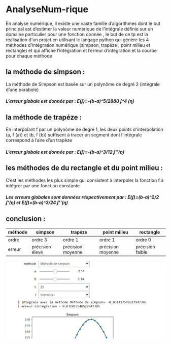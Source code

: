 # AnalyseNum-rique
<!-- START doctoc generated TOC please keep comment here to allow auto update -->
<!-- DON'T EDIT THIS SECTION, INSTEAD RE-RUN doctoc TO UPDATE -->

En analyse numérique, il existe une vaste famille d’algorithmes dont le but principal est d’estimer la valeur numérique de l’intégrale définie sur un domaine particulier pour une fonction donnée , le but de ce tp est la réalisation d'un projet en utilisant le langage python qui génère les 4 méthodes d'intégration numérique (simpson, trapéze , point milieu et rectangle) et qui affiche l’intégration et l’erreur d’intégration et la courbe pour chaque méthode

## la méthode de simpson :
La méthode de Simpson est basée sur un polynôme de degré 2 (intégrale d’une parabole)
##### L’erreur globale est donnée par : E(ʄ)=-(b-a)^5/2880  ʄ^4 (ɳ)

## la méthode de trapéze :
En interpolant f par un polynôme de degré 1, les deux points d'interpolation (a, f (a)) et (b, f (b)) suffisent à tracer un segment dont l’intégrale correspond à l’aire d’un trapèze
##### L’erreur globale est donnée par : E(ʄ)=-(b-a)^3/12  ʄ''(ɳ)

## les méthodes de du rectangle et du point milieu :
C’est les méthodes les plus simple qui consistent à interpoler la fonction f à intégrer par une fonction constante
##### Les erreurs globales sont données réspectivement par : E(ʄ)=(b-a)^2/2  ʄ'(ɳ) et E(ʄ)=(b-a)^3/24  ʄ''(ɳ)


## conclusion :

| méthode | simpson         | trapéze           | point milieu      | rectangle        |
|---------|-----------------|-------------------|-------------------|------------------|
| ordre   | ordre 3         | ordre 1           | ordre 1           | ordre 0          |
| erreur  | précision élevé | précision moyenne | précision moyenne | précision faible |





![Alt Text](dm.gif)


